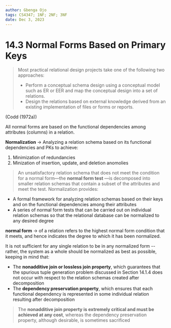 ```yaml
---
author: Gbenga Ojo
tags: CS4347; 1NF; 2NF; 3NF
date: Dec 3, 2023
---
```


# 14.3 Normal Forms Based on Primary Keys

>Most practical relational design projects take one of the following two approaches:
>* Perform a conceptual schema design using a conceptual model such as ER or EER and map the conceptual design into a set of relations.
>* Design the relations based on external knowledge derived from an existing implementation of files or forms or reports.

(Codd (1972a))

All normal forms are based on the functional dependencies among attributes (columns) in a relation.

**Normalization** -> Analyzing a relation schema based on its functional dependencies and PKs to achieve:
1) Minimization of redundancies
2) Minization of insertion, update, and deletion anomolies

>  An unsatisfactory relation schema that does not meet the condition for a normal form—the **normal form test** —is decomposed into smaller relation schemas that contain a subset of the attributes and meet the test. Normalization provides:

* A formal framework for analyzing relation schemas based on their keys and on the functional dependencies among their attributes
* A series of normal form tests that can be carried out on individual relation schemas so that the relational database can be normalized to any desired degree

**normal form** -> of a relation refers to the highest normal form condition that it meets, and hence indicates the degree to which it has been normalized.

It is not sufficient for any single relation to be in any normalized form -- rather, the system as a whole should be normalized as best as possible, keeping in mind that:
* The **nonadditive join or lossless join property**, which guarantees that the spurious tuple generation problem discussed in Section 14.1.4 does not occur with respect to the relation schemas created after decomposition
* The **dependency preservation property**, which ensures that each functional dependency is represented in some individual relation resulting after decomposition

> The **nonadditive join property is extremely critical and must be achieved at any cost**, whereas the dependency preservation property, although desirable, is sometimes sacrificed
